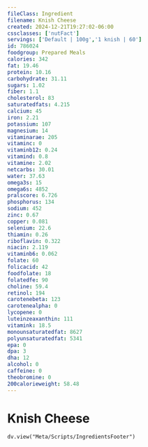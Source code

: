 ```yaml
---
fileClass: Ingredient
filename: Knish Cheese
created: 2024-12-21T19:27:02-06:00
cssclasses: ['nutFact']
servings: ['Default | 100g','1 knish | 60']
id: 786024
foodgroup: Prepared Meals
calories: 342
fat: 19.46
protein: 10.16
carbohydrate: 31.11
sugars: 1.02
fiber: 1.1
cholesterol: 83
saturatedfats: 4.215
calcium: 45
iron: 2.21
potassium: 107
magnesium: 14
vitaminarae: 205
vitaminc: 0
vitaminb12: 0.24
vitamind: 0.8
vitamine: 2.02
netcarbs: 30.01
water: 37.63
omega3s: 15
omega6s: 4852
pralscore: 6.726
phosphorus: 134
sodium: 452
zinc: 0.67
copper: 0.081
selenium: 22.6
thiamin: 0.26
riboflavin: 0.322
niacin: 2.119
vitaminb6: 0.062
folate: 60
folicacid: 42
foodfolate: 18
folatedfe: 90
choline: 59.4
retinol: 194
carotenebeta: 123
carotenealpha: 0
lycopene: 0
luteinzeaxanthin: 111
vitamink: 18.5
monounsaturatedfat: 8627
polyunsaturatedfat: 5341
epa: 0
dpa: 3
dha: 12
alcohol: 0
caffeine: 0
theobromine: 0
200calorieweight: 58.48
---
```


# Knish Cheese

```dataviewjs
dv.view("Meta/Scripts/IngredientsFooter")
```